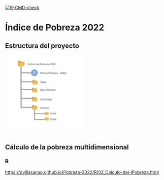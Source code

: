
<!-- README.md is generated from README.Rmd. Please edit that file -->
<!-- badges: start -->

[![R-CMD-check](https://github.com/r-lib/usethis/actions/workflows/R-CMD-check.yaml/badge.svg)](https://github.com/r-lib/usethis/actions/workflows/R-CMD-check.yaml)

<!-- badges: end -->

# Índice de Pobreza 2022

## Estructura del proyecto

<html>
<body>
<a href = "https://github.com/dvillasanao/Pobreza-2022" target="_blank">
<img src="Output/Estrcutura de Projecto.png" width="50%"> </a>
</body>
</html>

## Cálculo de la pobreza multidimensional

### R

<https://dvillasanao.github.io/Pobreza-2022/R/02_Calculo-del-IPobreza.html>
